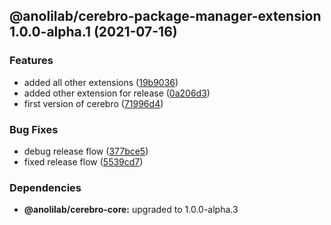 ## @anolilab/cerebro-package-manager-extension 1.0.0-alpha.1 (2021-07-16)


### Features

* added all other extensions ([19b9036](https://github.com/anolilab/cerebro/commit/19b9036e750823dabe8a5cb16915a68ef3e36f2a))
* added other extension for release ([0a206d3](https://github.com/anolilab/cerebro/commit/0a206d37bd8dc2b1ffa2a9cd04e007c9a409b3f0))
* first version of cerebro ([71996d4](https://github.com/anolilab/cerebro/commit/71996d4122b1b64f09121d2c18d04986a3f6b42f))


### Bug Fixes

* debug release flow ([377bce5](https://github.com/anolilab/cerebro/commit/377bce563a092a1e9d82e908ae6d0a0183fe72c1))
* fixed release flow ([5539cd7](https://github.com/anolilab/cerebro/commit/5539cd7263692bbdaec0c1a3f13d084485a3e6fa))



### Dependencies

* **@anolilab/cerebro-core:** upgraded to 1.0.0-alpha.3
